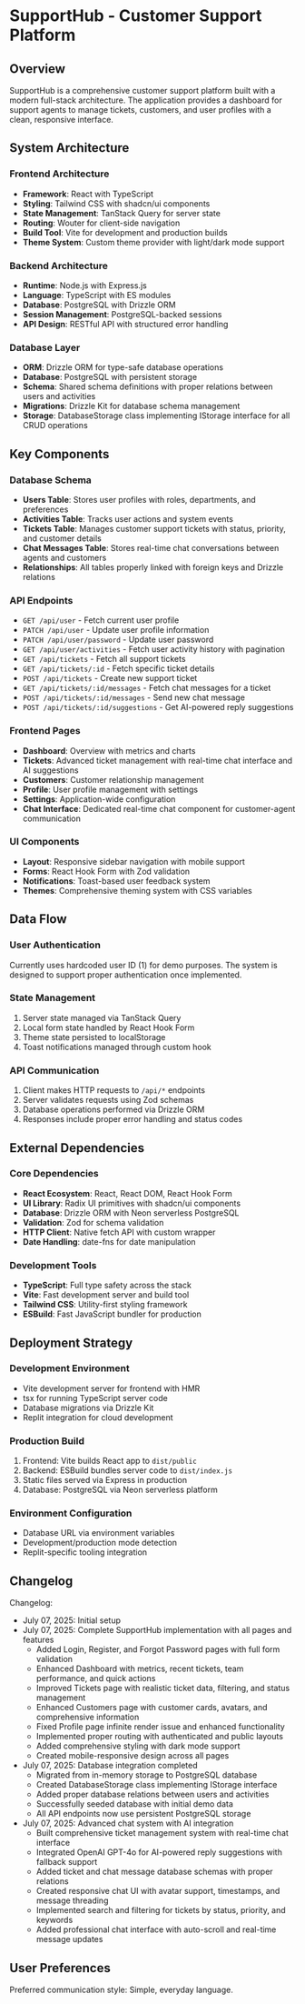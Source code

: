# SupportHub - Customer Support Platform

## Overview

SupportHub is a comprehensive customer support platform built with a modern full-stack architecture. The application provides a dashboard for support agents to manage tickets, customers, and user profiles with a clean, responsive interface.

## System Architecture

### Frontend Architecture
- **Framework**: React with TypeScript
- **Styling**: Tailwind CSS with shadcn/ui components
- **State Management**: TanStack Query for server state
- **Routing**: Wouter for client-side navigation
- **Build Tool**: Vite for development and production builds
- **Theme System**: Custom theme provider with light/dark mode support

### Backend Architecture
- **Runtime**: Node.js with Express.js
- **Language**: TypeScript with ES modules
- **Database**: PostgreSQL with Drizzle ORM
- **Session Management**: PostgreSQL-backed sessions
- **API Design**: RESTful API with structured error handling

### Database Layer
- **ORM**: Drizzle ORM for type-safe database operations
- **Database**: PostgreSQL with persistent storage
- **Schema**: Shared schema definitions with proper relations between users and activities
- **Migrations**: Drizzle Kit for database schema management
- **Storage**: DatabaseStorage class implementing IStorage interface for all CRUD operations

## Key Components

### Database Schema
- **Users Table**: Stores user profiles with roles, departments, and preferences
- **Activities Table**: Tracks user actions and system events
- **Tickets Table**: Manages customer support tickets with status, priority, and customer details
- **Chat Messages Table**: Stores real-time chat conversations between agents and customers
- **Relationships**: All tables properly linked with foreign keys and Drizzle relations

### API Endpoints
- `GET /api/user` - Fetch current user profile
- `PATCH /api/user` - Update user profile information
- `PATCH /api/user/password` - Update user password
- `GET /api/user/activities` - Fetch user activity history with pagination
- `GET /api/tickets` - Fetch all support tickets
- `GET /api/tickets/:id` - Fetch specific ticket details
- `POST /api/tickets` - Create new support ticket
- `GET /api/tickets/:id/messages` - Fetch chat messages for a ticket
- `POST /api/tickets/:id/messages` - Send new chat message
- `POST /api/tickets/:id/suggestions` - Get AI-powered reply suggestions

### Frontend Pages
- **Dashboard**: Overview with metrics and charts
- **Tickets**: Advanced ticket management with real-time chat interface and AI suggestions
- **Customers**: Customer relationship management
- **Profile**: User profile management with settings
- **Settings**: Application-wide configuration
- **Chat Interface**: Dedicated real-time chat component for customer-agent communication

### UI Components
- **Layout**: Responsive sidebar navigation with mobile support
- **Forms**: React Hook Form with Zod validation
- **Notifications**: Toast-based user feedback system
- **Themes**: Comprehensive theming system with CSS variables

## Data Flow

### User Authentication
Currently uses hardcoded user ID (1) for demo purposes. The system is designed to support proper authentication once implemented.

### State Management
1. Server state managed via TanStack Query
2. Local form state handled by React Hook Form
3. Theme state persisted to localStorage
4. Toast notifications managed through custom hook

### API Communication
1. Client makes HTTP requests to `/api/*` endpoints
2. Server validates requests using Zod schemas
3. Database operations performed via Drizzle ORM
4. Responses include proper error handling and status codes

## External Dependencies

### Core Dependencies
- **React Ecosystem**: React, React DOM, React Hook Form
- **UI Library**: Radix UI primitives with shadcn/ui components
- **Database**: Drizzle ORM with Neon serverless PostgreSQL
- **Validation**: Zod for schema validation
- **HTTP Client**: Native fetch API with custom wrapper
- **Date Handling**: date-fns for date manipulation

### Development Tools
- **TypeScript**: Full type safety across the stack
- **Vite**: Fast development server and build tool
- **Tailwind CSS**: Utility-first styling framework
- **ESBuild**: Fast JavaScript bundler for production

## Deployment Strategy

### Development Environment
- Vite development server for frontend with HMR
- tsx for running TypeScript server code
- Database migrations via Drizzle Kit
- Replit integration for cloud development

### Production Build
1. Frontend: Vite builds React app to `dist/public`
2. Backend: ESBuild bundles server code to `dist/index.js`
3. Static files served via Express in production
4. Database: PostgreSQL via Neon serverless platform

### Environment Configuration
- Database URL via environment variables
- Development/production mode detection
- Replit-specific tooling integration

## Changelog

Changelog:
- July 07, 2025: Initial setup
- July 07, 2025: Complete SupportHub implementation with all pages and features
  - Added Login, Register, and Forgot Password pages with full form validation
  - Enhanced Dashboard with metrics, recent tickets, team performance, and quick actions
  - Improved Tickets page with realistic ticket data, filtering, and status management
  - Enhanced Customers page with customer cards, avatars, and comprehensive information
  - Fixed Profile page infinite render issue and enhanced functionality
  - Implemented proper routing with authenticated and public layouts
  - Added comprehensive styling with dark mode support
  - Created mobile-responsive design across all pages
- July 07, 2025: Database integration completed
  - Migrated from in-memory storage to PostgreSQL database
  - Created DatabaseStorage class implementing IStorage interface
  - Added proper database relations between users and activities
  - Successfully seeded database with initial demo data
  - All API endpoints now use persistent PostgreSQL storage
- July 07, 2025: Advanced chat system with AI integration
  - Built comprehensive ticket management system with real-time chat interface
  - Integrated OpenAI GPT-4o for AI-powered reply suggestions with fallback support
  - Added ticket and chat message database schemas with proper relations
  - Created responsive chat UI with avatar support, timestamps, and message threading
  - Implemented search and filtering for tickets by status, priority, and keywords
  - Added professional chat interface with auto-scroll and real-time message updates

## User Preferences

Preferred communication style: Simple, everyday language.

